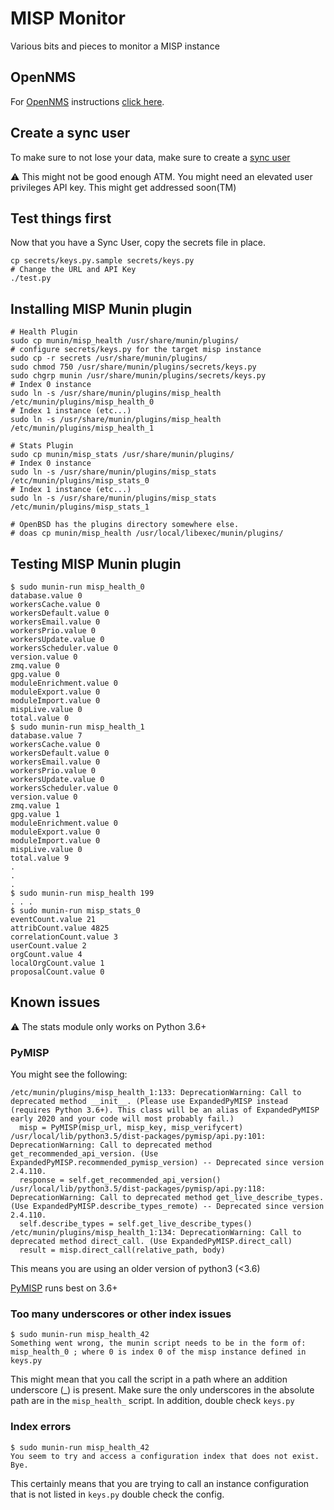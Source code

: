 # MISP Monitor

Various bits and pieces to monitor a MISP instance

## OpenNMS

For [OpenNMS](https://www.opennms.com/) instructions [click here](https://www.misp-project.org/2020/08/18/MISP-Monitoring-with-OpenNMS.html).


## Create a sync user

To make sure to not lose your data, make sure to create a [sync user](https://www.circl.lu/doc/misp/GLOSSARY.html#sync-user)

:warning: This might not be good enough ATM. You might need an elevated user privileges API key. This might get addressed soon(TM)

## Test things first

Now that you have a Sync User, copy the secrets file in place.

```
cp secrets/keys.py.sample secrets/keys.py
# Change the URL and API Key
./test.py
```

## Installing MISP Munin plugin

```
# Health Plugin
sudo cp munin/misp_health /usr/share/munin/plugins/
# configure secrets/keys.py for the target misp instance
sudo cp -r secrets /usr/share/munin/plugins/
sudo chmod 750 /usr/share/munin/plugins/secrets/keys.py
sudo chgrp munin /usr/share/munin/plugins/secrets/keys.py
# Index 0 instance
sudo ln -s /usr/share/munin/plugins/misp_health /etc/munin/plugins/misp_health_0
# Index 1 instance (etc...)
sudo ln -s /usr/share/munin/plugins/misp_health /etc/munin/plugins/misp_health_1

# Stats Plugin
sudo cp munin/misp_stats /usr/share/munin/plugins/
# Index 0 instance
sudo ln -s /usr/share/munin/plugins/misp_stats /etc/munin/plugins/misp_stats_0
# Index 1 instance (etc...)
sudo ln -s /usr/share/munin/plugins/misp_stats /etc/munin/plugins/misp_stats_1

# OpenBSD has the plugins directory somewhere else.
# doas cp munin/misp_health /usr/local/libexec/munin/plugins/
```

## Testing MISP Munin plugin

```
$ sudo munin-run misp_health_0
database.value 0
workersCache.value 0
workersDefault.value 0
workersEmail.value 0
workersPrio.value 0
workersUpdate.value 0
workersScheduler.value 0
version.value 0
zmq.value 0
gpg.value 0
moduleEnrichment.value 0
moduleExport.value 0
moduleImport.value 0
mispLive.value 0
total.value 0
$ sudo munin-run misp_health_1
database.value 7
workersCache.value 0
workersDefault.value 0
workersEmail.value 0
workersPrio.value 0
workersUpdate.value 0
workersScheduler.value 0
version.value 0
zmq.value 1
gpg.value 1
moduleEnrichment.value 0
moduleExport.value 0
moduleImport.value 0
mispLive.value 0
total.value 9
.
.
.
$ sudo munin-run misp_health 199
. . .
$ sudo munin-run misp_stats_0
eventCount.value 21
attribCount.value 4825
correlationCount.value 3
userCount.value 2
orgCount.value 4
localOrgCount.value 1
proposalCount.value 0
```

## Known issues

:warning: The stats module only works on Python 3.6+

### PyMISP

You might see the following:

```
/etc/munin/plugins/misp_health_1:133: DeprecationWarning: Call to deprecated method __init__. (Please use ExpandedPyMISP instead (requires Python 3.6+). This class will be an alias of ExpandedPyMISP early 2020 and your code will most probably fail.)
  misp = PyMISP(misp_url, misp_key, misp_verifycert)
/usr/local/lib/python3.5/dist-packages/pymisp/api.py:101: DeprecationWarning: Call to deprecated method get_recommended_api_version. (Use ExpandedPyMISP.recommended_pymisp_version) -- Deprecated since version 2.4.110.
  response = self.get_recommended_api_version()
/usr/local/lib/python3.5/dist-packages/pymisp/api.py:118: DeprecationWarning: Call to deprecated method get_live_describe_types. (Use ExpandedPyMISP.describe_types_remote) -- Deprecated since version 2.4.110.
  self.describe_types = self.get_live_describe_types()
/etc/munin/plugins/misp_health_1:134: DeprecationWarning: Call to deprecated method direct_call. (Use ExpandedPyMISP.direct_call)
  result = misp.direct_call(relative_path, body)
```


This means you are using an older version of python3 (<3.6)

[PyMISP](https://github.com/MISP/PyMISP) runs best on 3.6+

### Too many underscores or other index issues

```
$ sudo munin-run misp_health_42
Something went wrong, the munin script needs to be in the form of: misp_health_0 ; where 0 is index 0 of the misp instance defined in keys.py
```

This might mean that you call the script in a path where an addition underscore (_) is present.
Make sure the only underscores in the absolute path are in the `misp_health_` script.
In addition, double check `keys.py`

### Index errors

```
$ sudo munin-run misp_health_42
You seem to try and access a configuration index that does not exist. Bye.
```

This certainly means that you are trying to call an instance configuration that is not listed in `keys.py` double check the config.



